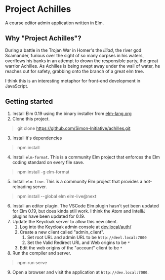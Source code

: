 # Project Achilles

A course editor admin application written in Elm.

## Why "Project Achilles"?

During a battle in the Trojan War in Homer's the  *Illiad*, the river 
god Scamander, furious over the sight of so many corpses in his waters, overflows
his banks in an attempt to drown the responsible party, the
great warrior Achilles.  As Achilles is being swept away under the 
wall of water, he reaches out for safety, grabbing onto the branch of a great elm tree.

I think this is an interesting metaphor for front-end development in JavaScript.

## Getting started

1. Install Elm 0.19 using the binary installer from [elm-lang.org](http://elm-lang.org)
2. Clone this project.
> git clone https://github.com/Simon-Initiative/achilles.git
3. Install it's dependencies
> npm install
4. Install `elm-format`. This is a community Elm project that enforces the Elm coding
standard on every file save.
> npm install -g elm-format
5. Install `elm-live`. This is a community Elm project that provides a hot-reloading server.
> npm install --global elm elm-live@next
6. Install an editor plugin.  The VSCode Elm plugin hasn't yet been updated for Elm 0.19, but
does kinda still work.  I think the Atom and IntelliJ plugins have been updated for 0.19.
7. Update the Keycloak server to allow this new client.
   1. Log into the Keycloak admin console at [dev.local/auth/](http://dev.local/auth/)
   2. Create a new client called "admin_client".
      1. Set root URL and admin URL to be `http://devl.local:7000`
      2. Set the Valid Redirect URL and Web origins to be `*`
   3. Edit the web origins of the "account" client to be `*`
8. Run the compiler and server.
> npm run serve
9. Open a browser and visit the application at `http://dev.local:7000`.



